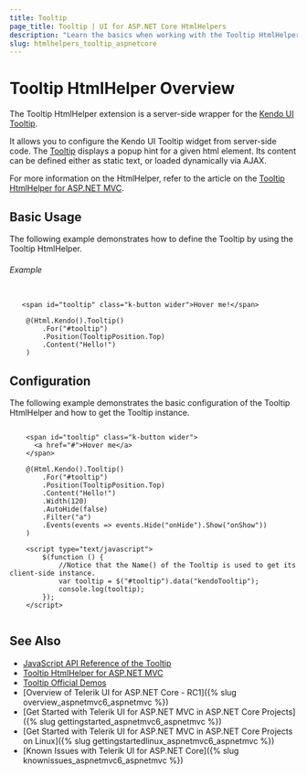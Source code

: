 ```yaml
---
title: Tooltip
page_title: Tooltip | UI for ASP.NET Core HtmlHelpers
description: "Learn the basics when working with the Tooltip HtmlHelper for ASP.NET Core (MVC 6 or ASP.NET Core MVC)."
slug: htmlhelpers_tooltip_aspnetcore
---
```


# Tooltip HtmlHelper Overview

The Tooltip HtmlHelper extension is a server-side wrapper for the [Kendo UI Tooltip](http://demos.telerik.com/kendo-ui/tooltip/index).

It allows you to configure the Kendo UI Tooltip widget from server-side code. The [Tooltip](http://docs.telerik.com/kendo-ui/controls/layout/tooltip/overview) displays a popup hint for a given html element. Its content can be defined either as static text, or loaded dynamically via AJAX.

For more information on the HtmlHelper, refer to the article on the [Tooltip HtmlHelper for ASP.NET MVC](http://docs.telerik.com/aspnet-mvc/helpers/tooltip/overview).

## Basic Usage

The following example demonstrates how to define the Tooltip by using the Tooltip HtmlHelper.

###### Example

```tab-Razor
  
   <span id="tooltip" class="k-button wider">Hover me!</span>

    @(Html.Kendo().Tooltip()
        .For("#tooltip")
        .Position(TooltipPosition.Top)
        .Content("Hello!")
    )

```

## Configuration

The following example demonstrates the basic configuration of the Tooltip HtmlHelper and how to get the Tooltip instance.

```tab-Razor    

    <span id="tooltip" class="k-button wider">
      <а href="#">Hover me</a>
    </span>

    @(Html.Kendo().Tooltip()
        .For("#tooltip")
        .Position(TooltipPosition.Top)
        .Content("Hello!")
        .Width(120)
        .AutoHide(false)
        .Filter("a")
        .Events(events => events.Hide("onHide").Show("onShow"))
    )

    <script type="text/javascript">
        $(function () {
            //Notice that the Name() of the Tooltip is used to get its client-side instance.
            var tooltip = $("#tooltip").data("kendoTooltip");
            console.log(tooltip);
        });
    </script>
    
```

## See Also

* [JavaScript API Reference of the Tooltip](http://docs.telerik.com/kendo-ui/api/javascript/ui/tooltip)
* [Tooltip HtmlHelper for ASP.NET MVC](http://docs.telerik.com/aspnet-mvc/helpers/tooltip/overview)
* [Tooltip Official Demos](http://demos.telerik.com/aspnet-core/tooltip/index)
* [Overview of Telerik UI for ASP.NET Core - RC1]({% slug overview_aspnetmvc6_aspnetmvc %})
* [Get Started with Telerik UI for ASP.NET MVC in ASP.NET Core Projects]({% slug gettingstarted_aspnetmvc6_aspnetmvc %})
* [Get Started with Telerik UI for ASP.NET MVC in ASP.NET Core Projects on Linux]({% slug gettingstartedlinux_aspnetmvc6_aspnetmvc %})
* [Known Issues with Telerik UI for ASP.NET Core]({% slug knownissues_aspnetmvc6_aspnetmvc %})
